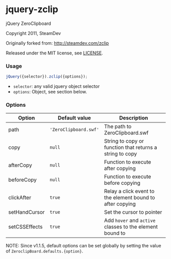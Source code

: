jquery-zclip
============

jQuery ZeroClipboard

Copyright 2011, SteamDev

Originally forked from: http://steamdev.com/zclip

Released under the MIT license, see [LICENSE](LICENSE).

### Usage

```javascript
jQuery({selector}).zclip({options});
```

- ```selector```: any valid jquery object selector
- ```options```: Object, see section below.


### Options

Option        | Default value             | Description
------------- | ------------------------- | ------------
path          | ```'ZeroClipboard.swf'``` | The path to ZeroClipboard.swf
copy          | ```null```                | String to copy or function that returns a string to copy
afterCopy     | ```null```                | Function to execute after copying
beforeCopy    | ```null```                | Function to execute before copying
clickAfter    | ```true```                | Relay a click event to the element bound to after copying
setHandCursor | ```true```                | Set the cursor to pointer
setCSSEffects | ```true```                | Add ```hover``` and ```active``` classes to the element bound to 

NOTE: Since v1.1.5, default options can be set globally by setting the value of ```ZeroclipBoard.defaults.{option}```.
